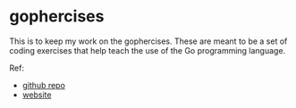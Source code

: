 # gophercises
This is to keep my work on the gophercises. These are meant to be a set of coding exercises that help teach the use of the Go programming language.

Ref:
- [github repo](https://github.com/gophercises)
- [website](https://gophercises.com/)

